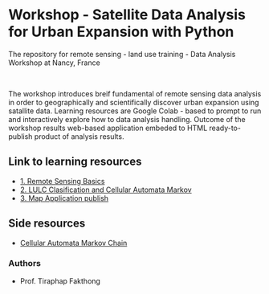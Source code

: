 # Workshop - Satellite Data Analysis for Urban Expansion with Python

The repository for remote sensing - land use training - Data Analysis Workshop at Nancy, France

<br>

The workshop introduces breif fundamental of remote sensing data analysis in order to geographically and scientifically discover urban expansion using satallite data. Learning resources are Google Colab - based to prompt to run and interactively explore how to data analysis handling. Outcome of the workshop results web-based application embeded to HTML ready-to-publish product of analysis results. 

## Link to learning resources

- [1. Remote Sensing Basics](https://colab.research.google.com/github/thanthamky/fr-urban/blob/main/1_remote-sensing-exploration.ipynb)
- [2. LULC Clasification and Cellular Automata Markov](https://colab.research.google.com/github/thanthamky/fr-urban/blob/main/2_urban-expansion-analysis.ipynb)
- [3. Map Application publish](https://colab.research.google.com/github/thanthamky/fr-urban/blob/main/3_publish_map.ipynb)

## Side resources

- [Cellular Automata Markov Chain](https://colab.research.google.com/github/thanthamky/tes-urban/blob/main/simple_ca-markov.ipynb)


### Authors

- Prof. Tiraphap  Fakthong

